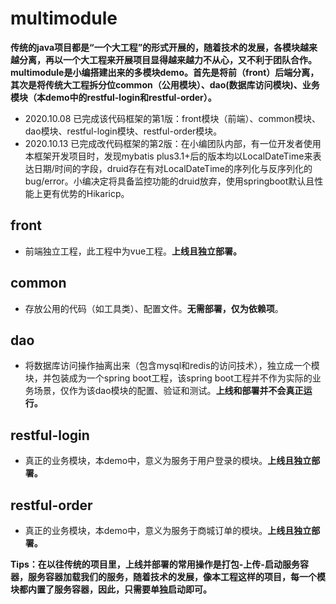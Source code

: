 
# multimodule
**传统的java项目都是“一个大工程”的形式开展的，随着技术的发展，各模块越来越分离，再以一个大工程来开展项目显得越来越力不从心，又不利于团队合作。multimodule是小编搭建出来的多模块demo。首先是将前（front）后端分离，其次是将传统大工程拆分位common（公用模块）、dao(数据库访问模块)、业务模块（本demo中的restful-login和restful-order）。**
* 2020.10.08 已完成该代码框架的第1版：front模块（前端）、common模块、dao模块、restful-login模块、restful-order模块。
* 2020.10.13 已完成改代码框架的第2版：在小编团队内部，有一位开发者使用本框架开发项目时，发现mybatis plus3.1+后的版本均以LocalDateTime来表达日期/时间的字段，druid存在有对LocalDateTime的序列化与反序列化的bug/error。小编决定将具备监控功能的druid放弃，使用springboot默认且性能上更有优势的Hikaricp。

## front

* 前端独立工程，此工程中为vue工程。**上线且独立部署。**

## common
* 存放公用的代码（如工具类）、配置文件。**无需部署，仅为依赖项**。

## dao
* 将数据库访问操作抽离出来（包含mysql和redis的访问技术），独立成一个模块，并包装成为一个spring boot工程，该spring boot工程并不作为实际的业务场景，仅作为该dao模块的配置、验证和测试。**上线和部署并不会真正运行。**

## restful-login

* 真正的业务模块，本demo中，意义为服务于用户登录的模块。**上线且独立部署。**

## restful-order

* 真正的业务模块，本demo中，意义为服务于商城订单的模块。**上线且独立部署。**


**Tips：在以往传统的项目里，上线并部署的常用操作是打包-上传-启动服务容器，服务容器加载我们的服务，随着技术的发展，像本工程这样的项目，每一个模块都内置了服务容器，因此，只需要单独启动即可。**
